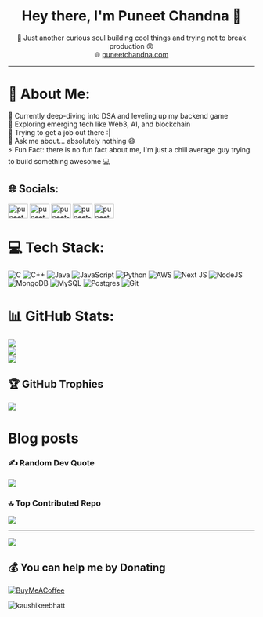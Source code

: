 <h1 align="center">Hey there, I'm Puneet Chandna 👋</h1>
<p align="center">
  🚀 Just another curious soul building cool things and trying not to break production 🙃  
  <br/>
  🌐 <a href="https://puneetchandna.com" target="_blank">puneetchandna.com</a>
</p>

---

# 💫 About Me:
🔭 Currently deep-diving into DSA and leveling up my backend game<br>🧠 Exploring emerging tech like Web3, AI, and blockchain<br>🎯 Trying to get a job out there :|<br>💬 Ask me about... absolutely nothing 😄<br>⚡ Fun Fact:  there is no fun fact about me, I'm just a chill average guy trying to build something awesome 💻


## 🌐 Socials:
<a href="https://instagram.com/puneet_chandna_" target="blank"><img align="center" src="https://raw.githubusercontent.com/rahuldkjain/github-profile-readme-generator/master/src/images/icons/Social/instagram.svg" alt="puneet_chandna_" height="30" width="40" /></a>
<a href="https://twitter.com/puneet_chandna_" target="blank"><img align="center" src="https://raw.githubusercontent.com/rahuldkjain/github-profile-readme-generator/master/src/images/icons/Social/twitter.svg" alt="puneet_chandna_" height="30" width="40" /></a>
<a href="https://linkedin.com/in/puneet-chandna" target="blank"><img align="center" src="https://raw.githubusercontent.com/rahuldkjain/github-profile-readme-generator/master/src/images/icons/Social/linked-in-alt.svg" alt="puneet-chandna" height="30" width="40" /></a>
<a href="https://dev.to/puneet-chandna" target="blank"><img align="center" src="https://raw.githubusercontent.com/rahuldkjain/github-profile-readme-generator/master/src/images/icons/Social/devto.svg" alt="puneet-chandna" height="30" width="40" /></a>
<a href="https://www.leetcode.com/puneet_chandna" target="blank"><img align="center" src="https://raw.githubusercontent.com/rahuldkjain/github-profile-readme-generator/master/src/images/icons/Social/leet-code.svg" alt="puneet_chandna" height="30" width="40" /></a>
</p>

# 💻 Tech Stack:
![C](https://img.shields.io/badge/c-%2300599C.svg?style=for-the-badge&logo=c&logoColor=white) ![C++](https://img.shields.io/badge/c++-%2300599C.svg?style=for-the-badge&logo=c%2B%2B&logoColor=white) ![Java](https://img.shields.io/badge/java-%23ED8B00.svg?style=for-the-badge&logo=openjdk&logoColor=white) ![JavaScript](https://img.shields.io/badge/javascript-%23323330.svg?style=for-the-badge&logo=javascript&logoColor=%23F7DF1E) ![Python](https://img.shields.io/badge/python-3670A0?style=for-the-badge&logo=python&logoColor=ffdd54) ![AWS](https://img.shields.io/badge/AWS-%23FF9900.svg?style=for-the-badge&logo=amazon-aws&logoColor=white) ![Next JS](https://img.shields.io/badge/Next-black?style=for-the-badge&logo=next.js&logoColor=white) ![NodeJS](https://img.shields.io/badge/node.js-6DA55F?style=for-the-badge&logo=node.js&logoColor=white) ![MongoDB](https://img.shields.io/badge/MongoDB-%234ea94b.svg?style=for-the-badge&logo=mongodb&logoColor=white) ![MySQL](https://img.shields.io/badge/mysql-4479A1.svg?style=for-the-badge&logo=mysql&logoColor=white) ![Postgres](https://img.shields.io/badge/postgres-%23316192.svg?style=for-the-badge&logo=postgresql&logoColor=white) ![Git](https://img.shields.io/badge/git-%23F05033.svg?style=for-the-badge&logo=git&logoColor=white)
# 📊 GitHub Stats:
![](https://github-readme-stats.vercel.app/api?username=puneet-chandna&theme=tokyonight&hide_border=true&include_all_commits=true&count_private=true)<br/>
![](https://nirzak-streak-stats.vercel.app/?user=puneet-chandna&theme=tokyonight&hide_border=true)<br/>
![](https://github-readme-stats.vercel.app/api/top-langs/?username=puneet-chandna&theme=tokyonight&hide_border=true&include_all_commits=true&count_private=true&layout=compact)

## 🏆 GitHub Trophies
![](https://github-profile-trophy.vercel.app/?username=puneet-chandna&theme=radical&no-frame=false&no-bg=true&margin-w=4)

# Blog posts

<!-- BLOG-POST-LIST:START -->
<!-- BLOG-POST-LIST:END -->

### ✍️ Random Dev Quote
![](https://quotes-github-readme.vercel.app/api?type=horizontal&theme=tokyonight)

### 🔝 Top Contributed Repo
![](https://github-contributor-stats.vercel.app/api?username=puneet-chandna&limit=5&theme=tokyonight&combine_all_yearly_contributions=true)

---
[![](https://visitcount.itsvg.in/api?id=puneet-chandna&icon=1&color=2)](https://visitcount.itsvg.in)

  ## 💰 You can help me by Donating
  [![BuyMeACoffee](https://img.shields.io/badge/Buy%20Me%20a%20Coffee-ffdd00?style=for-the-badge&logo=buy-me-a-coffee&logoColor=black)](https://buymeacoffee.com/puneet_chandna) 

<p align="left"> <img src="https://komarev.com/ghpvc/?username=kaushikeebhatt&label=Profile%20views&color=0e75b6&style=flat" alt="kaushikeebhatt" /> </p>

